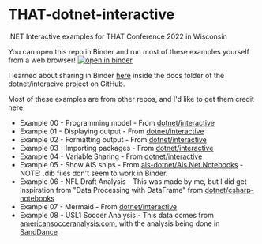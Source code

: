 # THAT-dotnet-interactive
.NET Interactive examples for THAT Conference 2022 in Wisconsin

You can open this repo in Binder and run most of these examples yourself from a web browser!
[![open in binder](https://user-images.githubusercontent.com/876146/180632722-d9bd878f-c807-4f5d-bc4e-4208cc70676b.png)](https://mybinder.org/v2/gh/zo0o0ot/THAT-dotnet-interactive/main?urlpath=lab)

I learned about sharing in Binder [here](https://github.com/dotnet/interactive/blob/main/docs/NotebooksOnBinder.md) inside the docs folder of the dotnet/interacive project on GitHub.

Most of these examples are from other repos, and I'd like to get them credit here:

- Example 00 - Programming model - From [dotnet/interactive](https://github.com/dotnet/interactive/blob/main/samples/notebooks/csharp/Docs/Programming-model.ipynb)
- Example 01 - Displaying output - From [dotnet/interactive](https://github.com/dotnet/interactive/blob/main/samples/notebooks/csharp/Docs/Displaying-output.ipynb)
- Example 02 - Formatting output - From [dotnet/interactive](https://github.com/dotnet/interactive/blob/main/samples/notebooks/csharp/Docs/Formatting-outputs.ipynb)
- Example 03 - Importing packages - From [dotnet/interactive](https://github.com/dotnet/interactive/blob/main/samples/notebooks/csharp/Docs/Importing-packages.ipynb)
- Example 04 - Variable Sharing - From [dotnet/interactive](https://github.com/dotnet/interactive/blob/main/samples/notebooks/polyglot/Variable%20sharing.ipynb)
- Example 05 - Show AIS ships - From [ais-dotnet/Ais.Net.Notebooks](https://github.com/ais-dotnet/Ais.Net.Notebooks) - NOTE: .dib files don't seem to work in Binder.
- Example 06 - NFL Draft Analysis - This was made by me, but I did get inspiration from "Data Processing with DataFrame" from [dotnet/csharp-notebooks](https://github.com/dotnet/csharp-notebooks/blob/main/machine-learning/REF-Data%20Processing%20with%20DataFrame.ipynb)
- Example 07 - Mermaid - From [dotnet/interactive](https://github.com/dotnet/interactive/blob/main/samples/notebooks/mermaid/mermaid.ipynb)
- Example 08 - USL1 Soccer Analysis - This data comes from [americansocceranalysis.com](https://www.americansocceranalysis.com), with the analysis being done in [SandDance](https://microsoft.github.io/SandDance/)
